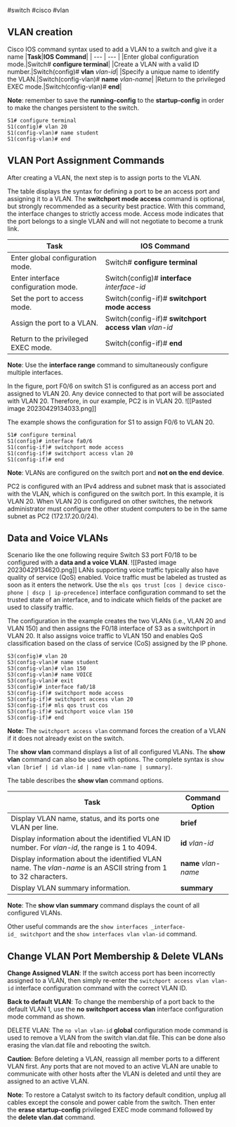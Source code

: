 #switch #cisco #vlan

## VLAN creation
Cisco IOS command syntax used to add a VLAN to a switch and give it a name
|**Task**|**IOS Command**|
| --- | --- |
|Enter global configuration mode.|Switch# **configure terminal**|
|Create a VLAN with a valid ID number.|Switch(config)# **vlan** _vlan-id_|
|Specify a unique name to identify the VLAN.|Switch(config-vlan)# **name** _vlan-name_|
|Return to the privileged EXEC mode.|Switch(config-vlan)# **end**|

**Note**: remember to save the **running-config** to the **startup-config** in order to make the changes persistent to the switch.

```
S1# configure terminal
S1(config)# vlan 20
S1(config-vlan)# name student
S1(config-vlan)# end
```

## VLAN Port Assignment Commands

After creating a VLAN, the next step is to assign ports to the VLAN.

The table displays the syntax for defining a port to be an access port and assigning it to a VLAN. The **switchport mode access** command is optional, but strongly recommended as a security best practice. With this command, the interface changes to strictly access mode. Access mode indicates that the port belongs to a single VLAN and will not negotiate to become a trunk link.

|**Task**|**IOS Command**|
| --- | --- |
|Enter global configuration mode.|Switch# **configure terminal**|
|Enter interface configuration mode.|Switch(config)# **interface** _interface-id_|
|Set the port to access mode.|Switch(config-if)# **switchport mode access**|
|Assign the port to a VLAN.|Switch(config-if)# **switchport access vlan** _vlan-id_|
|Return to the privileged EXEC mode.|Switch(config-if)# **end**|

**Note**: Use the **interface range** command to simultaneously configure multiple interfaces.

In the figure, port F0/6 on switch S1 is configured as an access port and assigned to VLAN 20. Any device connected to that port will be associated with VLAN 20. Therefore, in our example, PC2 is in VLAN 20.
![[Pasted image 20230429134033.png]]

The example shows the configuration for S1 to assign F0/6 to VLAN 20.

```
S1# configure terminal
S1(config)# interface fa0/6
S1(config-if)# switchport mode access
S1(config-if)# switchport access vlan 20
S1(config-if)# end
```

**Note**: VLANs are configured on the switch port and **not on the end device**. 

PC2 is configured with an IPv4 address and subnet mask that is associated with the VLAN, which is configured on the switch port. In this example, it is VLAN 20. When VLAN 20 is configured on other switches, the network administrator must configure the other student computers to be in the same subnet as PC2 (172.17.20.0/24).

## Data and Voice VLANs

Scenario like the one following require Switch S3 port F0/18 to be configured with a **data and a voice VLAN**.
![[Pasted image 20230429134620.png]]
LANs supporting voice traffic typically also have quality of service (QoS) enabled. Voice traffic must be labeled as trusted as soon as it enters the network. Use the `mls qos trust [cos | device cisco-phone | dscp | ip-precedence]` interface configuration command to set the trusted state of an interface, and to indicate which fields of the packet are used to classify traffic.

The configuration in the example creates the two VLANs (i.e., VLAN 20 and VLAN 150) and then assigns the F0/18 interface of S3 as a switchport in VLAN 20. It also assigns voice traffic to VLAN 150 and enables QoS classification based on the class of service (CoS) assigned by the IP phone.

```
S3(config)# vlan 20
S3(config-vlan)# name student
S3(config-vlan)# vlan 150
S3(config-vlan)# name VOICE
S3(config-vlan)# exit
S3(config)# interface fa0/18
S3(config-if)# switchport mode access
S3(config-if)# switchport access vlan 20
S3(config-if)# mls qos trust cos
S3(config-if)# switchport voice vlan 150
S3(config-if)# end
```

**Note:** The `switchport access vlan` command forces the creation of a VLAN if it does not already exist on the switch.

The **show vlan** command displays a list of all configured VLANs. The **show vlan** command can also be used with options. The complete syntax is `show vlan [brief | id vlan-id | name vlan-name | summary]`.

The table describes the **show vlan** command options.

|Task|Command Option|
| --- | --- |
|Display VLAN name, status, and its ports one VLAN per line.|**brief**|
|Display information about the identified VLAN ID number. For _vlan-id_, the range is 1 to 4094.|**id** _vlan-id_|
|Display information about the identified VLAN name. The _vlan-name_ is an ASCII string from 1 to 32 characters.|**name** _vlan-name_|
|Display VLAN summary information.|**summary**|

**Note**: The **show vlan summary** command displays the count of all configured VLANs.

Other useful commands are the `show interfaces _interface-id_ switchport` and the `show interfaces vlan vlan-id` command.

## Change VLAN Port Membership & Delete VLANs

**Change Assigned VLAN**: If the switch access port has been incorrectly assigned to a VLAN, then simply re-enter the `switchport access vlan vlan-id` interface configuration command with the correct VLAN ID.

**Back to default VLAN**: To change the membership of a port back to the default VLAN 1, use the **no switchport access vlan** interface configuration mode command as shown.

DELETE VLAN: The `no vlan vlan-id` **global** configuration mode command is used to remove a VLAN from the switch vlan.dat file. This can be done also erasing the vlan.dat file and rebooting the switch.

**Caution**: Before deleting a VLAN, reassign all member ports to a different VLAN first. Any ports that are not moved to an active VLAN are unable to communicate with other hosts after the VLAN is deleted and until they are assigned to an active VLAN.

**Note**: To restore a Catalyst switch to its factory default condition, unplug all cables except the console and power cable from the switch. Then enter the **erase startup-config** privileged EXEC mode command followed by the **delete vlan.dat** command.
